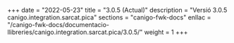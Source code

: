 +++
date        = "2022-05-23"
title       = "3.0.5 (Actual)"
description = "Versió 3.0.5 canigo.integration.sarcat.pica"
sections    = "canigo-fwk-docs"
enllac		= "/canigo-fwk-docs/documentacio-llibreries/canigo.integration.sarcat.pica/3.0.5/"
weight		= 1
+++
